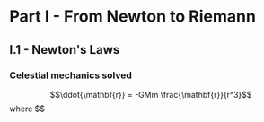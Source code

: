# Part I - From Newton to Riemann
## I.1 - Newton's Laws
### Celestial mechanics solved

$$\ddot{\mathbf{r}} = -GMm \frac{\mathbf{r}}{r^3}$$ where $$


<!--stackedit_data:
eyJoaXN0b3J5IjpbNjU3ODgwNjQ5XX0=
-->